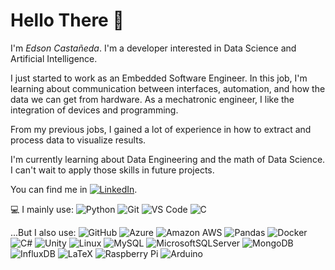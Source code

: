# Hello There 👋

I'm _Edson_ _Castañeda_. I'm a developer interested in Data Science and Artificial Intelligence.   

I just started to work as an Embedded Software Engineer. In this job, I'm learning about communication between interfaces, automation, and how the data we can get from hardware. As a mechatronic engineer, I like the integration of devices and programming.

From my previous jobs, I gained a lot of experience in how to extract and process data to visualize results.

I'm currently learning about Data Engineering and the math of Data Science. I can't wait to apply those skills in future projects.


You can find me in 
<a href="https://www.linkedin.com/in/edsonecm17" target="_blank"><img alt="LinkedIn" src="https://img.shields.io/badge/-LinkedIn-0077B5?style=flat-square&logo=Linkedin&logoColor=white"></a>.


💻 I mainly use:
  ![Python](https://img.shields.io/badge/Python-3670A0?style=plastic&logo=python&logoColor=ffdd54)
  ![Git](https://img.shields.io/badge/-Git-black?style=plastic&logo=git)
  ![VS Code](https://img.shields.io/badge/-VS%20Code-007ACC?style=plastic&logo=visual-studio-code)
	![C](https://img.shields.io/badge/c-%2300599C.svg?style=plastic&logo=c&logoColor=white)


...But I also use:
  ![GitHub](https://img.shields.io/badge/-GitHub-181717?style=plastic&logo=github)
  ![Azure](https://img.shields.io/badge/-Azure-blue?style=plastic&logo=microsoftazure)
  ![Amazon AWS](https://img.shields.io/badge/Amazon%20AWS-232F3E?style=plastic&logo=amazon-aws)
  ![Pandas](https://img.shields.io/badge/-Pandas-red?style=plastic&logo=pandas)
  ![Docker](https://img.shields.io/badge/docker-%230db7ed.svg?style=plastic&logo=docker&logoColor=white)
  ![C#](https://img.shields.io/badge/C%23-%23734F96.svg?style=plastic&logo=c-sharp&logoColor=white)
  ![Unity](https://img.shields.io/badge/Unity-%23000000.svg?style=plastic&logo=unity&logoColor=white)
  ![Linux](https://img.shields.io/badge/Linux-FCC624?style=plastic&logo=Linux&logoColor=black)
  ![MySQL](https://img.shields.io/badge/mysql-%2300f.svg?style=plastic&logo=mysql&logoColor=white)
  ![MicrosoftSQLServer](https://img.shields.io/badge/Microsoft%20SQL%20Sever-CC2927?style=plastic&logo=microsoft%20sql%20server&logoColor=white)
  ![MongoDB](https://img.shields.io/badge/MongoDB-%234ea94b.svg?style=plastic&logo=mongodb&logoColor=white)
  ![InfluxDB](https://img.shields.io/badge/InfluxDB-22ADF6?style=plastic&logo=InfluxDB&logoColor=white)
  ![LaTeX](https://img.shields.io/badge/Latex-%23008080.svg?style=plastic&logo=Latex&logoColor=white)
  ![Raspberry Pi](https://img.shields.io/badge/-RaspberryPi-C51A4A?style=plastic&logo=Raspberry-Pi)
  ![Arduino](https://img.shields.io/badge/-Arduino-00979D?style=plastic&logo=Arduino&logoColor=white)
  




<!--
**EdsonECM17/EdsonECM17** is a ✨ _special_ ✨ repository because its `README.md` (this file) appears on your GitHub profile.

Here are some ideas to get you started:

- 🔭 I’m currently working on ...
- 🌱 I’m currently learning ...
- 👯 I’m looking to collaborate on ...
- 🤔 I’m looking for help with ...
- 💬 Ask me about ...
- 📫 How to reach me: ...
- 😄 Pronouns: ...
- ⚡ Fun fact: ...
-->
